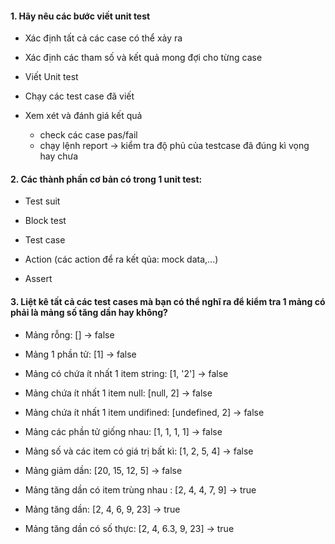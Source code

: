 #### 1. Hãy nêu các bước viết unit test

- Xác định tất cả các case có thể xảy ra

- Xác định các tham số và kết quả mong đợi cho từng case

- Viết Unit test

- Chạy các test case đã viết

- Xem xét và đánh giá kết quả 
  - check các case pas/fail
  - chạy lệnh report -> kiểm tra độ phủ của testcase đã đúng kì vọng hay chưa

#### 2. Các thành phần cơ bản có trong 1 unit test:

- Test suit

- Block test

- Test case

- Action (các action để ra kết qủa: mock data,...)

- Assert

#### 3. Liệt kê tất cả các test cases mà bạn có thể nghĩ ra để kiểm tra 1 mảng có phải là mảng số tăng dần hay không?

- Mảng rỗng: [] -> false

- Mảng 1 phần tử: [1] -> false

- Mảng có chứa ít nhất 1 item string: [1, '2'] -> false

- Mảng chứa ít nhất 1 item null: [null, 2] -> false

- Mảng chứa ít nhất 1 item undifined: [undefined, 2] -> false

- Mảng các phần tử giống nhau: [1, 1, 1, 1] -> false

- Mảng số và các item có giá trị bất kì: [1, 2, 5, 4] -> false

- Mảng giảm dần: [20, 15, 12, 5] -> false

- Mảng tăng dần có item trùng nhau : [2, 4, 4, 7, 9] -> true

- Mảng tăng dần: [2, 4, 6, 9, 23] -> true

- Mảng tăng dần có số thực: [2, 4, 6.3, 9, 23] -> true
